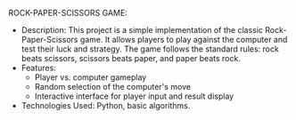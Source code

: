 ROCK-PAPER-SCISSORS GAME:
- Description: This project is a simple implementation of the classic Rock-Paper-Scissors game. It allows players to play against the computer and test their luck and strategy. The game follows the standard rules: rock beats scissors, scissors beats paper, and paper beats rock.
- Features:
  - Player vs. computer gameplay
  - Random selection of the computer's move
  - Interactive interface for player input and result display
- Technologies Used: Python, basic algorithms.
